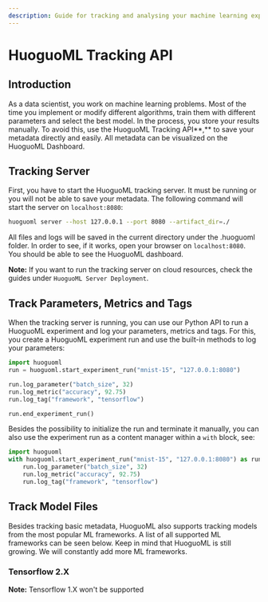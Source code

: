 ```yaml
---
description: Guide for tracking and analysing your machine learning experiments
---
```


# HuoguoML Tracking API

## Introduction

As a data scientist, you work on machine learning problems. Most of the time you implement or modify different algorithms, train them with different parameters and select the best model. In the process, you store your results manually. To avoid this, use the HuoguoML Tracking API**,** to save your metadata directly and easily. All metadata can be visualized on the HuoguoML Dashboard.

## Tracking Server

First, you have to start the HuoguoML tracking server. It must be running or you will not be able to save your metadata. The following command will start the server on `localhost:8080`:

```bash
huoguoml server --host 127.0.0.1 --port 8080 --artifact_dir=./
```

All files and logs will be saved in the current directory under the .huoguoml folder. In order to see, if it works, open your browser on `localhost:8080`. You should be able to see the HuoguoML dashboard.

**Note:** If you want to run the tracking server on cloud resources, check the guides under `HuoguoML Server Deployment`.

## Track Parameters, Metrics and Tags

When the tracking server is running, you can use our Python API to run a HuoguoML experiment and log your parameters, metrics and tags. For this, you create a HuoguoML experiment run and use the built-in methods to log your parameters:

```python
import huoguoml
run = huoguoml.start_experiment_run("mnist-15", "127.0.0.1:8080")

run.log_parameter("batch_size", 32)
run.log_metric("accuracy", 92.75)
run.log_tag("framework", "tensorflow")

run.end_experiment_run()
```

Besides the possibility to initialize the run and terminate it manually, you can also use the experiment run as a content manager within a `with` block, see:

```python
import huoguoml
with huoguoml.start_experiment_run("mnist-15", "127.0.0.1:8080") as run
    run.log_parameter("batch_size", 32)
    run.log_metric("accuracy", 92.75)
    run.log_tag("framework", "tensorflow")
```

## Track Model Files

Besides tracking basic metadata, HuoguoML also supports tracking models from the most popular ML frameworks. A list of all supported ML frameworks can be seen below. Keep in mind that HuoguoML is still growing. We will constantly add more ML frameworks.

### Tensorflow 2.X

**Note:** Tensorflow 1.X won't be supported



